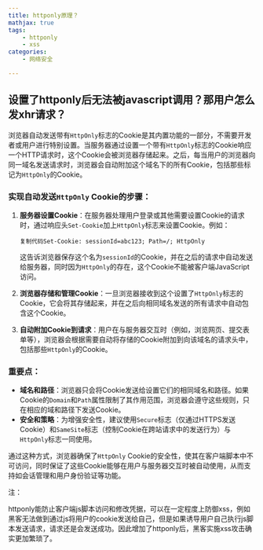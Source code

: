 ```yaml
---
title: httponly原理？
mathjax: true
tags:
    - httponly
    - xss
categories:
    - 网络安全

---
```


## 设置了httponly后无法被javascript调用？那用户怎么发xhr请求？

浏览器自动发送带有`HttpOnly`标志的Cookie是其内置功能的一部分，不需要开发者或用户进行特别设置。当服务器通过设置一个带有`HttpOnly`标志的Cookie响应一个HTTP请求时，这个Cookie会被浏览器存储起来。之后，每当用户的浏览器向同一域名发送请求时，浏览器会自动附加这个域名下的所有Cookie，包括那些标记为`HttpOnly`的Cookie。

### 实现自动发送`HttpOnly` Cookie的步骤：

1. **服务器设置Cookie**：在服务器处理用户登录或其他需要设置Cookie的请求时，通过响应头`Set-Cookie`加上`HttpOnly`标志来设置Cookie。例如：

   ```
   复制代码Set-Cookie: sessionId=abc123; Path=/; HttpOnly
   ```

   这告诉浏览器保存这个名为`sessionId`的Cookie，并在之后的请求中自动发送给服务器，同时因为`HttpOnly`的存在，这个Cookie不能被客户端JavaScript访问。

2. **浏览器存储和管理Cookie**：一旦浏览器接收到这个设置了`HttpOnly`标志的Cookie，它会将其存储起来，并在之后向相同域名发送的所有请求中自动包含这个Cookie。

3. **自动附加Cookie到请求**：用户在与服务器交互时（例如，浏览网页、提交表单等），浏览器会根据需要自动将存储的Cookie附加到向该域名的请求头中，包括那些`HttpOnly`的Cookie。

### 重要点：

- **域名和路径**：浏览器只会将Cookie发送给设置它们的相同域名和路径。如果Cookie的`Domain`和`Path`属性限制了其作用范围，浏览器会遵守这些规则，只在相应的域和路径下发送Cookie。
- **安全和策略**：为增强安全性，建议使用`Secure`标志（仅通过HTTPS发送Cookie）和`SameSite`标志（控制Cookie在跨站请求中的发送行为）与`HttpOnly`标志一同使用。

通过这种方式，浏览器确保了`HttpOnly` Cookie的安全性，使其在客户端脚本中不可访问，同时保证了这些Cookie能够在用户与服务器交互时被自动使用，从而支持如会话管理和用户身份验证等功能。

注：

httponly能防止客户端js脚本访问和修改凭据，可以在一定程度上防御xss，例如黑客无法做到通过js将用户的cookie发送给自己，但是如果诱导用户自己执行js脚本发送请求，请求还是会发送成功。因此增加了httponly后，黑客实施xss攻击确实更加繁琐了。
